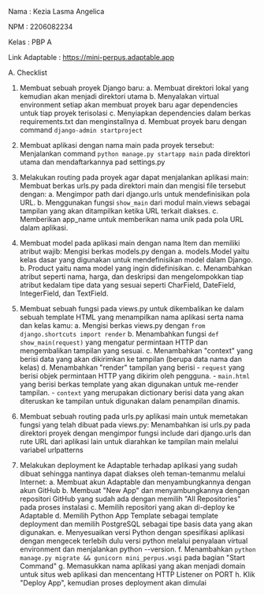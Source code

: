 Nama    : Kezia Lasma Angelica

NPM     : 2206082234

Kelas   : PBP A

Link Adaptable  : https://mini-perpus.adaptable.app

A.  Checklist

1. Membuat sebuah proyek Django baru: 
    a. Membuat direktori lokal yang kemudian akan menjadi direktori utama
    b. Menyalakan virtual environment setiap akan membuat proyek baru agar dependencies untuk tiap proyek terisolasi
    c. Menyiapkan dependencies dalam berkas requirements.txt dan menginstallnya
    d. Membuat proyek baru dengan command `django-admin startproject`

2. Membuat aplikasi dengan nama main pada proyek tersebut: Menjalankan command `python manage.py startapp main` pada direktori utama dan mendaftarkannya pad settings.py

3. Melakukan routing pada proyek agar dapat menjalankan aplikasi main: Membuat berkas urls.py pada direktori main dan mengisi file tersebut dengan:
    a. Mengimpor path dari django.urls untuk mendefinisikan pola URL.
    b. Menggunakan fungsi `show_main` dari modul main.views sebagai tampilan yang akan ditampilkan ketika URL terkait diakses.
    c. Memberikan app_name untuk memberikan nama unik pada pola URL dalam aplikasi.

4.  Membuat model pada aplikasi main dengan nama Item dan memiliki atribut wajib: Mengisi berkas models.py dengan 
    a. models.Model yaitu kelas dasar yang digunakan untuk mendefinisikan model dalam Django.
    b. Product yaitu nama model yang ingin didefinisikan.
    c. Menambahkan atribut seperti nama, harga, dan deskripsi dan mengelompokkan tiap atribut kedalam tipe data yang sesuai seperti CharField, DateField, IntegerField, dan TextField.

5.  Membuat sebuah fungsi pada views.py untuk dikembalikan ke dalam sebuah template HTML yang menampilkan nama aplikasi serta nama dan kelas kamu:
    a. Mengisi berkas views.py dengan `from django.shortcuts import render`
    b. Menambahkan fungsi `def show_main(request)` yang mengatur permintaan HTTP dan mengembalikan tampilan yang sesuai.
    c. Menambahkan "context" yang berisi data yang akan dikirimkan ke tampilan (berupa data nama dan kelas)
    d. Menambahkan "render" tampilan yang berisi
        - `request` yang berisi objek permintaan HTTP yang dikirim oleh pengguna.
        - `main.html` yang berisi berkas template yang akan digunakan untuk me-render tampilan.
        - `context` yang merupakan dictionary berisi data yang akan diteruskan ke tampilan untuk digunakan dalam penampilan dinamis.

6.  Membuat sebuah routing pada urls.py aplikasi main untuk memetakan fungsi yang telah dibuat pada views.py: Menambahkan isi urls.py pada direktori proyek dengan mengimpor fungsi include dari django.urls dan rute URL dari aplikasi lain untuk diarahkan ke tampilan main melalui variabel urlpatterns

7.  Melakukan deployment ke Adaptable terhadap aplikasi yang sudah dibuat sehingga nantinya dapat diakses oleh teman-temanmu melalui Internet:
    a. Membuat akun Adaptable dan menyambungkannya dengan akun GitHub
    b. Membuat "New App" dan menyambungkannya dengan repositori GitHub yang sudah ada dengan memilih "All Repositories" pada proses instalasi
    c. Memilih repositori yang akan di-deploy ke Adaptable
    d. Memilih Python App Template sebagai template deployment dan memilih PostgreSQL sebagai tipe basis data yang akan digunakan.
    e. Menyesuaikan versi Python dengan spesifikasi aplikasi dengan mengecek terlebih dulu versi python melalui penyalaan virtual environment dan menjalankan python --version.
    f. Menambahkan `python manage.py migrate && gunicorn mini_perpus.wsgi` pada bagian "Start Command"
    g. Memasukkan nama aplikasi yang akan menjadi domain untuk situs web aplikasi dan mencentang HTTP Listener on PORT
    h. Klik "Deploy App", kemudian proses deployment akan dimulai
